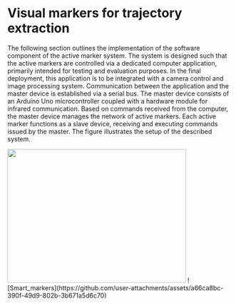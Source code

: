 # Visual markers for trajectory extraction
 The following section outlines the implementation of the software component of the active marker system. The system is designed such that the active markers are controlled via a dedicated computer application, primarily intended for testing and evaluation purposes. In the final deployment, this application is to be integrated with a camera control and image processing system. Communication between the application and the master device is established via a serial bus. The master device consists of an Arduino Uno microcontroller coupled with a hardware module for infrared communication. Based on commands received from the computer, the master device manages the network of active markers. Each active marker functions as a slave device, receiving and executing commands issued by the master.
The figure illustrates the setup of the described system.


<img src="![Smart_markers](https://github.com/user-attachments/assets/a66ca8bc-390f-49d9-802b-3b671a5d6c70)" width="400" height="300"/>
![Smart_markers](https://github.com/user-attachments/assets/a66ca8bc-390f-49d9-802b-3b671a5d6c70)
